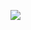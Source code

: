 ![](https://bat.bing.com/action/0?ti=56018282&Ver=2&mid=4bfcb84c-5182-40ba-8925-19eefc915f49&sid=201ffde0635411ee902411d77b750559&vid=20202bf0635411ee9ac03f2e618b0b9f&vids=0&msclkid=N&pi=0&lg=en-US&sw=800&sh=600&sc=24&nwd=1&tl=Shortform%20%7C%20A%20Random%20Walk%20Down%20Wall%20Street&p=https%3A%2F%2Fwww.shortform.com%2Fapp%2Fbook%2Fa-random-walk-down-wall-street%2Fexercise-weigh-alternative-investment-approaches&r=&lt=429&evt=pageLoad&sv=1&rn=638453)
